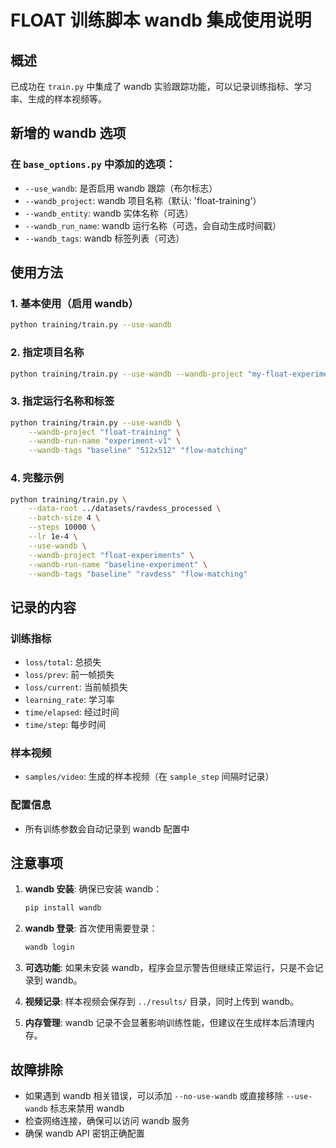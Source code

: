 # FLOAT 训练脚本 wandb 集成使用说明

## 概述

已成功在 `train.py` 中集成了 wandb 实验跟踪功能，可以记录训练指标、学习率、生成的样本视频等。

## 新增的 wandb 选项

### 在 `base_options.py` 中添加的选项：

- `--use_wandb`: 是否启用 wandb 跟踪（布尔标志）
- `--wandb_project`: wandb 项目名称（默认: 'float-training'）
- `--wandb_entity`: wandb 实体名称（可选）
- `--wandb_run_name`: wandb 运行名称（可选，会自动生成时间戳）
- `--wandb_tags`: wandb 标签列表（可选）

## 使用方法

### 1. 基本使用（启用 wandb）

```bash
python training/train.py --use-wandb
```

### 2. 指定项目名称

```bash
python training/train.py --use-wandb --wandb-project "my-float-experiment"
```

### 3. 指定运行名称和标签

```bash
python training/train.py --use-wandb \
    --wandb-project "float-training" \
    --wandb-run-name "experiment-v1" \
    --wandb-tags "baseline" "512x512" "flow-matching"
```

### 4. 完整示例

```bash
python training/train.py \
    --data-root ../datasets/ravdess_processed \
    --batch-size 4 \
    --steps 10000 \
    --lr 1e-4 \
    --use-wandb \
    --wandb-project "float-experiments" \
    --wandb-run-name "baseline-experiment" \
    --wandb-tags "baseline" "ravdess" "flow-matching"
```

## 记录的内容

### 训练指标
- `loss/total`: 总损失
- `loss/prev`: 前一帧损失
- `loss/current`: 当前帧损失
- `learning_rate`: 学习率
- `time/elapsed`: 经过时间
- `time/step`: 每步时间

### 样本视频
- `samples/video`: 生成的样本视频（在 `sample_step` 间隔时记录）

### 配置信息
- 所有训练参数会自动记录到 wandb 配置中

## 注意事项

1. **wandb 安装**: 确保已安装 wandb：
   ```bash
   pip install wandb
   ```

2. **wandb 登录**: 首次使用需要登录：
   ```bash
   wandb login
   ```

3. **可选功能**: 如果未安装 wandb，程序会显示警告但继续正常运行，只是不会记录到 wandb。

4. **视频记录**: 样本视频会保存到 `../results/` 目录，同时上传到 wandb。

5. **内存管理**: wandb 记录不会显著影响训练性能，但建议在生成样本后清理内存。

## 故障排除

- 如果遇到 wandb 相关错误，可以添加 `--no-use-wandb` 或直接移除 `--use-wandb` 标志来禁用 wandb
- 检查网络连接，确保可以访问 wandb 服务
- 确保 wandb API 密钥正确配置
